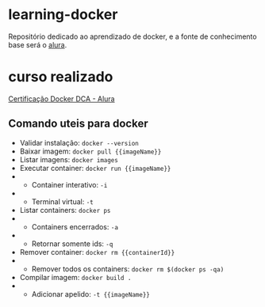 # learning-docker
Repositório dedicado ao aprendizado de docker,
e a fonte de conhecimento base será o [alura](https://cursos.alura.com.br).

# curso realizado
[Certificação Docker DCA - Alura](https://cursos.alura.com.br/formacao-docker-dca)

## Comando uteis para docker

- Validar instalação: `docker --version`
- Baixar imagem: `docker pull {{imageName}}`
- Listar imagens: `docker images`
- Executar container: `docker run {{imageName}}`
- - Container interativo: `-i`
- - Terminal virtual: `-t`
- Listar containers: `docker ps`
- - Containers encerrados: `-a`
- - Retornar somente ids: `-q`
- Remover container: `docker rm {{containerId}}`
- - Remover todos os containers: `docker rm $(docker ps -qa)`
- Compilar imagem: `docker build .`
- - Adicionar apelido: `-t {{imageName}}`
